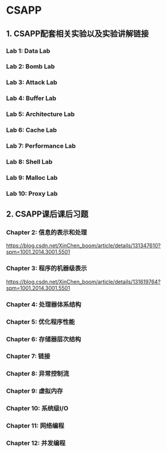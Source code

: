 # CSAPP
## 1. CSAPP配套相关实验以及实验讲解链接

### Lab 1: Data Lab

### Lab 2: Bomb Lab

### Lab 3: Attack Lab

### Lab 4: Buffer Lab

### Lab 5: Architecture Lab

### Lab 6: Cache Lab

### Lab 7: Performance Lab

### Lab 8: Shell Lab

### Lab 9: Malloc Lab

### Lab 10: Proxy Lab

## 2. CSAPP课后课后习题

### Chapter 2: 信息的表示和处理
https://blog.csdn.net/XinChen_boom/article/details/131347610?spm=1001.2014.3001.5501

### Chapter 3: 程序的机器级表示
https://blog.csdn.net/XinChen_boom/article/details/131619764?spm=1001.2014.3001.5501

### Chapter 4: 处理器体系结构


### Chapter 5: 优化程序性能


### Chapter 6: 存储器层次结构


### Chapter 7: 链接


### Chapter 8: 异常控制流


### Chapter 9: 虚拟内存


### Chapter 10: 系统级I/O


### Chapter 11: 网络编程


### Chapter 12: 并发编程

